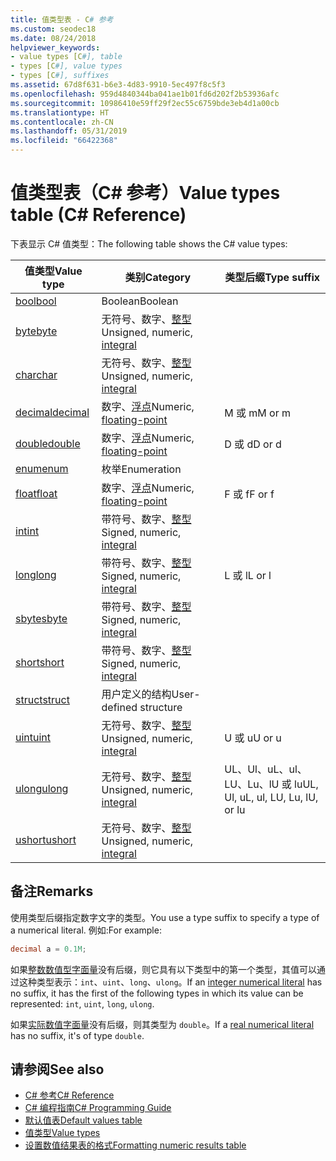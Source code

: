 ```yaml
---
title: 值类型表 - C# 参考
ms.custom: seodec18
ms.date: 08/24/2018
helpviewer_keywords:
- value types [C#], table
- types [C#], value types
- types [C#], suffixes
ms.assetid: 67d8f631-b6e3-4d83-9910-5ec497f8c5f3
ms.openlocfilehash: 959d4840344ba041ae1b01fd6d202f2b53936afc
ms.sourcegitcommit: 10986410e59ff29f2ec55c6759bde3eb4d1a00cb
ms.translationtype: HT
ms.contentlocale: zh-CN
ms.lasthandoff: 05/31/2019
ms.locfileid: "66422368"
---
```

# <a name="value-types-table-c-reference"></a><span data-ttu-id="79afc-102">值类型表（C# 参考）</span><span class="sxs-lookup"><span data-stu-id="79afc-102">Value types table (C# Reference)</span></span>

<span data-ttu-id="79afc-103">下表显示 C# 值类型：</span><span class="sxs-lookup"><span data-stu-id="79afc-103">The following table shows the C# value types:</span></span>

|<span data-ttu-id="79afc-104">值类型</span><span class="sxs-lookup"><span data-stu-id="79afc-104">Value type</span></span>|<span data-ttu-id="79afc-105">类别</span><span class="sxs-lookup"><span data-stu-id="79afc-105">Category</span></span>|<span data-ttu-id="79afc-106">类型后缀</span><span class="sxs-lookup"><span data-stu-id="79afc-106">Type suffix</span></span>|
|----------------|--------------|-----------------|
|[<span data-ttu-id="79afc-107">bool</span><span class="sxs-lookup"><span data-stu-id="79afc-107">bool</span></span>](bool.md)|<span data-ttu-id="79afc-108">Boolean</span><span class="sxs-lookup"><span data-stu-id="79afc-108">Boolean</span></span>||
|[<span data-ttu-id="79afc-109">byte</span><span class="sxs-lookup"><span data-stu-id="79afc-109">byte</span></span>](byte.md)|<span data-ttu-id="79afc-110">无符号、数字、[整型](integral-types-table.md)</span><span class="sxs-lookup"><span data-stu-id="79afc-110">Unsigned, numeric, [integral](integral-types-table.md)</span></span>||
|[<span data-ttu-id="79afc-111">char</span><span class="sxs-lookup"><span data-stu-id="79afc-111">char</span></span>](char.md)|<span data-ttu-id="79afc-112">无符号、数字、[整型](integral-types-table.md)</span><span class="sxs-lookup"><span data-stu-id="79afc-112">Unsigned, numeric, [integral](integral-types-table.md)</span></span>||
|[<span data-ttu-id="79afc-113">decimal</span><span class="sxs-lookup"><span data-stu-id="79afc-113">decimal</span></span>](decimal.md)|<span data-ttu-id="79afc-114">数字、[浮点](floating-point-types-table.md)</span><span class="sxs-lookup"><span data-stu-id="79afc-114">Numeric, [floating-point](floating-point-types-table.md)</span></span>|<span data-ttu-id="79afc-115">M 或 m</span><span class="sxs-lookup"><span data-stu-id="79afc-115">M or m</span></span>|
|[<span data-ttu-id="79afc-116">double</span><span class="sxs-lookup"><span data-stu-id="79afc-116">double</span></span>](double.md)|<span data-ttu-id="79afc-117">数字、[浮点](floating-point-types-table.md)</span><span class="sxs-lookup"><span data-stu-id="79afc-117">Numeric, [floating-point](floating-point-types-table.md)</span></span>|<span data-ttu-id="79afc-118">D 或 d</span><span class="sxs-lookup"><span data-stu-id="79afc-118">D or d</span></span>|
|[<span data-ttu-id="79afc-119">enum</span><span class="sxs-lookup"><span data-stu-id="79afc-119">enum</span></span>](enum.md)|<span data-ttu-id="79afc-120">枚举</span><span class="sxs-lookup"><span data-stu-id="79afc-120">Enumeration</span></span>||
|[<span data-ttu-id="79afc-121">float</span><span class="sxs-lookup"><span data-stu-id="79afc-121">float</span></span>](float.md)|<span data-ttu-id="79afc-122">数字、[浮点](floating-point-types-table.md)</span><span class="sxs-lookup"><span data-stu-id="79afc-122">Numeric, [floating-point](floating-point-types-table.md)</span></span>|<span data-ttu-id="79afc-123">F 或 f</span><span class="sxs-lookup"><span data-stu-id="79afc-123">F or f</span></span>|
|[<span data-ttu-id="79afc-124">int</span><span class="sxs-lookup"><span data-stu-id="79afc-124">int</span></span>](int.md)|<span data-ttu-id="79afc-125">带符号、数字、[整型](integral-types-table.md)</span><span class="sxs-lookup"><span data-stu-id="79afc-125">Signed, numeric, [integral](integral-types-table.md)</span></span>||
|[<span data-ttu-id="79afc-126">long</span><span class="sxs-lookup"><span data-stu-id="79afc-126">long</span></span>](long.md)|<span data-ttu-id="79afc-127">带符号、数字、[整型](integral-types-table.md)</span><span class="sxs-lookup"><span data-stu-id="79afc-127">Signed, numeric, [integral](integral-types-table.md)</span></span>|<span data-ttu-id="79afc-128">L 或 l</span><span class="sxs-lookup"><span data-stu-id="79afc-128">L or l</span></span>|
|[<span data-ttu-id="79afc-129">sbyte</span><span class="sxs-lookup"><span data-stu-id="79afc-129">sbyte</span></span>](sbyte.md)|<span data-ttu-id="79afc-130">带符号、数字、[整型](integral-types-table.md)</span><span class="sxs-lookup"><span data-stu-id="79afc-130">Signed, numeric, [integral](integral-types-table.md)</span></span>||
|[<span data-ttu-id="79afc-131">short</span><span class="sxs-lookup"><span data-stu-id="79afc-131">short</span></span>](short.md)|<span data-ttu-id="79afc-132">带符号、数字、[整型](integral-types-table.md)</span><span class="sxs-lookup"><span data-stu-id="79afc-132">Signed, numeric, [integral](integral-types-table.md)</span></span>||
|[<span data-ttu-id="79afc-133">struct</span><span class="sxs-lookup"><span data-stu-id="79afc-133">struct</span></span>](struct.md)|<span data-ttu-id="79afc-134">用户定义的结构</span><span class="sxs-lookup"><span data-stu-id="79afc-134">User-defined structure</span></span>||
|[<span data-ttu-id="79afc-135">uint</span><span class="sxs-lookup"><span data-stu-id="79afc-135">uint</span></span>](uint.md)|<span data-ttu-id="79afc-136">无符号、数字、[整型](integral-types-table.md)</span><span class="sxs-lookup"><span data-stu-id="79afc-136">Unsigned, numeric, [integral](integral-types-table.md)</span></span>|<span data-ttu-id="79afc-137">U 或 u</span><span class="sxs-lookup"><span data-stu-id="79afc-137">U or u</span></span>|
|[<span data-ttu-id="79afc-138">ulong</span><span class="sxs-lookup"><span data-stu-id="79afc-138">ulong</span></span>](ulong.md)|<span data-ttu-id="79afc-139">无符号、数字、[整型](integral-types-table.md)</span><span class="sxs-lookup"><span data-stu-id="79afc-139">Unsigned, numeric, [integral](integral-types-table.md)</span></span>|<span data-ttu-id="79afc-140">UL、Ul、uL、ul、LU、Lu、lU 或 lu</span><span class="sxs-lookup"><span data-stu-id="79afc-140">UL, Ul, uL, ul, LU, Lu, lU, or lu</span></span>|
|[<span data-ttu-id="79afc-141">ushort</span><span class="sxs-lookup"><span data-stu-id="79afc-141">ushort</span></span>](ushort.md)|<span data-ttu-id="79afc-142">无符号、数字、[整型](integral-types-table.md)</span><span class="sxs-lookup"><span data-stu-id="79afc-142">Unsigned, numeric, [integral](integral-types-table.md)</span></span>||

## <a name="remarks"></a><span data-ttu-id="79afc-143">备注</span><span class="sxs-lookup"><span data-stu-id="79afc-143">Remarks</span></span>

<span data-ttu-id="79afc-144">使用类型后缀指定数字文字的类型。</span><span class="sxs-lookup"><span data-stu-id="79afc-144">You use a type suffix to specify a type of a numerical literal.</span></span> <span data-ttu-id="79afc-145">例如:</span><span class="sxs-lookup"><span data-stu-id="79afc-145">For example:</span></span>

```csharp
decimal a = 0.1M;
```

<span data-ttu-id="79afc-146">如果[整数数值型字面量](~/_csharplang/spec/lexical-structure.md#integer-literals)没有后缀，则它具有以下类型中的第一个类型，其值可以通过这种类型表示：`int`、`uint`、`long`、`ulong`。</span><span class="sxs-lookup"><span data-stu-id="79afc-146">If an [integer numerical literal](~/_csharplang/spec/lexical-structure.md#integer-literals) has no suffix, it has the first of the following types in which its value can be represented: `int`, `uint`, `long`, `ulong`.</span></span>

<span data-ttu-id="79afc-147">如果[实际数值字面量](~/_csharplang/spec/lexical-structure.md#real-literals)没有后缀，则其类型为 `double`。</span><span class="sxs-lookup"><span data-stu-id="79afc-147">If a [real numerical literal](~/_csharplang/spec/lexical-structure.md#real-literals) has no suffix, it's of type `double`.</span></span>

## <a name="see-also"></a><span data-ttu-id="79afc-148">请参阅</span><span class="sxs-lookup"><span data-stu-id="79afc-148">See also</span></span>

- [<span data-ttu-id="79afc-149">C# 参考</span><span class="sxs-lookup"><span data-stu-id="79afc-149">C# Reference</span></span>](../index.md)
- [<span data-ttu-id="79afc-150">C# 编程指南</span><span class="sxs-lookup"><span data-stu-id="79afc-150">C# Programming Guide</span></span>](../../programming-guide/index.md)
- [<span data-ttu-id="79afc-151">默认值表</span><span class="sxs-lookup"><span data-stu-id="79afc-151">Default values table</span></span>](default-values-table.md)
- [<span data-ttu-id="79afc-152">值类型</span><span class="sxs-lookup"><span data-stu-id="79afc-152">Value types</span></span>](value-types.md)
- [<span data-ttu-id="79afc-153">设置数值结果表的格式</span><span class="sxs-lookup"><span data-stu-id="79afc-153">Formatting numeric results table</span></span>](formatting-numeric-results-table.md)
